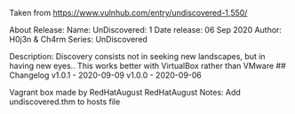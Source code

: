 Taken from https://www.vulnhub.com/entry/undiscovered-1,550/ 

About Release:
    Name: UnDiscovered: 1
    Date release: 06 Sep 2020
    Author: H0j3n & Ch4rm
    Series: UnDiscovered

Description:
    Discovery consists not in seeking new landscapes, but in having new eyes..
    This works better with VirtualBox rather than VMware 
    ## Changelog v1.0.1 - 2020-09-09 v1.0.0 - 2020-09-06 

Vagrant box made by RedHatAugust
RedHatAugust Notes:
    Add undiscovered.thm to hosts file
